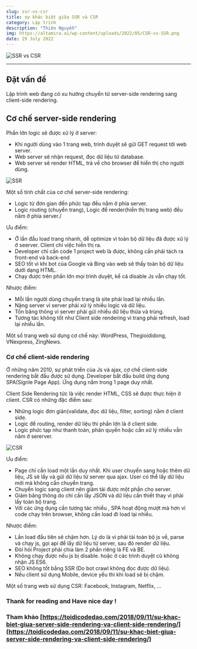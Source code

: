 ```yaml
---
slug: ssr-vs-csr
title: sự khác biệt giữa SSR và CSR
category: Lập trình
description: "Thiên Nguyễn"
img: https://altamira.ai/wp-content/uploads/2022/05/CSR-vs-SSR.png
date: 29 July 2022
---
```


![SSR vs CSR](https://altamira.ai/wp-content/uploads/2022/05/CSR-vs-SSR.png)

---

## Đặt vấn đề

Lập trình web đang có xu hướng chuyển từ server-side rendering sang client-side rendering.

## Cơ chế server-side rendering

Phần lớn logic sẽ được xử lý ở server:

- Khi người dùng vào 1 trang web, trình duyệt sẽ gửi GET request tới web server.
- Web server sẽ nhận request, đọc dữ liệu từ database.
- Web server sẽ render HTML, trả về cho browser để hiển thị cho người dùng.

![SSR](https://toidicodedao.files.wordpress.com/2018/07/diagram-serversiderendered.png?w=346&h=248)

Một số tính chất của cơ chế server-side rendering:

- Logic từ đơn gian đến phức tạp đều nằm ở phía server.
- Logic routing (chuyển trang), Logic để render(hiển thị trang web) đều nằm ở phía server./

Ưu điểm:

- Ở lần đầu load trang nhanh, dễ optimize vì toàn bộ dữ liệu đã được xử lý ở seerver. Client chỉ việc hiển thị ra.
- Developer chỉ cần code 1 project web là được, không cần phải tách ra front-end và back-end
- SEO tốt vì khi bot của Google và Bing vào web sẽ thấy toàn bộ dữ liệu dưới dạng HTML.
- Chạy được trên phần lớn mọi trình duyệt, kể cả disable Js vẫn chạy tốt.

Nhược điểm:

- Mỗi lần người dùng chuyển trang là site phải load lại nhiều lần.
- Nặng server vì server phải xử lý nhiều logic và dữ liệu.
- Tốn băng thông vì server phải gửi nhiều dữ liệu thừa và trùng.
- Tương tác không tốt như Client side rendering vì trang phải refresh, load lại nhiều lần.

Một số trang web sử dụng cơ chế này: WordPress, Thegioididong, VNexpress, ZingNews.

### Cơ chế client-side rendering

Ở những năm 2010, sự phát triển của Js và ajax, cơ chế client-side rendering bắt đầu được sử dụng.
Developer bắt đầu build ứng dụng SPA(Signle Page App). Ứng dụng nằm trong 1 page duy nhất.

Client Side Rendering tức là việc render HTML, CSS sẽ được thực hiện ở client.
CSR có những đặc điểm sau:

- Những logic đơn giản(validate, đọc dữ liệu, filter, sorting) nằm ở client side.
- Logic để routing, render dữ liệu thì phần lớn là ở client side.
- Logic phức tạp như thanh toán, phân quyền hoặc cần xử lý nhiều vẫn nằm ở sererver.

![CSR](https://toidicodedao.files.wordpress.com/2018/07/sharepoint-2013-clientside-rendering-csr-jslink-templates-10-638.jpg?w=403&h=227)

Ưu điểm:

- Page chỉ cần load một lần duy nhất. Khi user chuyển sang hoặc thêm dữ liệu, JS sẽ lấy và gửi dữ liệu từ server qua ajax. User có thể lấy dữ liệu mới mà không cần chuyển trang.
- Chuyển logic sang client nên giảm tải được một phần cho server.
- Giảm băng thông do chỉ cần lấy JSON và dữ liệu cần thiết thay vì phải lấy toàn bộ trang.
- Với các ứng dụng cần tương tác nhiều , SPA hoạt động mượt mà hơn vì code chạy trên browser, không cần load đi load lại nhiều.

Nhược điểm:

- Lần load đầu tiên sẽ chậm hơn. Lý do là vì phải tải toàn bộ js về, parse và chạy js, gọi api để lấy dữ liệu từ server, sau đó render dữ liệu.
- Đòi hỏi Project phải chia làm 2 phần riêng là FE và BE.
- Không chạy được nếu js bị disable. hoặc ở các trình duyệt cũ không nhận JS ES6.
- SEO không tốt bằng SSR (Do bot crawl không đọc được dữ liệu).
- Nếu client sử dụng Mobile, device yếu thì khi load sẽ bị chậm.

Một số trang web sử dụng CSR: Facebook, Instagram, Netflix, ...

### Thank for reading and Have nice day !

### Tham khảo [https://toidicodedao.com/2018/09/11/su-khac-biet-giua-server-side-rendering-va-client-side-rendering/](https://toidicodedao.com/2018/09/11/su-khac-biet-giua-server-side-rendering-va-client-side-rendering/)
